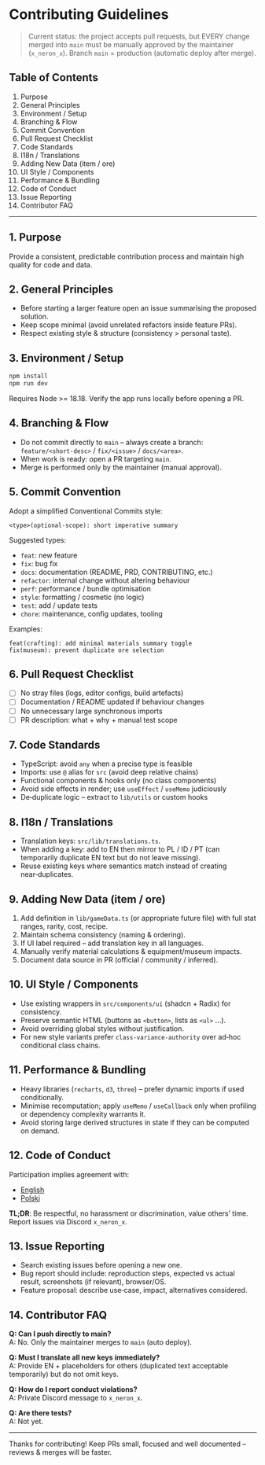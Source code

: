 # Contributing Guidelines

> Current status: the project accepts pull requests, but EVERY change merged into `main` must be manually approved by the maintainer (`x_neron_x`). Branch `main` = production (automatic deploy after merge).

## Table of Contents
1. Purpose
2. General Principles
3. Environment / Setup
4. Branching & Flow
5. Commit Convention
6. Pull Request Checklist
7. Code Standards
8. I18n / Translations
9. Adding New Data (item / ore)
10. UI Style / Components
11. Performance & Bundling
12. Code of Conduct
13. Issue Reporting
14. Contributor FAQ

---
## 1. Purpose
Provide a consistent, predictable contribution process and maintain high quality for code and data.

## 2. General Principles
- Before starting a larger feature open an issue summarising the proposed solution.
- Keep scope minimal (avoid unrelated refactors inside feature PRs).
- Respect existing style & structure (consistency > personal taste).

## 3. Environment / Setup
```powershell
npm install
npm run dev
```
Requires Node >= 18.18. Verify the app runs locally before opening a PR.

## 4. Branching & Flow
- Do not commit directly to `main` – always create a branch: `feature/<short-desc>` / `fix/<issue>` / `docs/<area>`.
- When work is ready: open a PR targeting `main`.
- Merge is performed only by the maintainer (manual approval).

## 5. Commit Convention
Adopt a simplified Conventional Commits style:
```
<type>(optional-scope): short imperative summary
```
Suggested types:
- `feat`: new feature
- `fix`: bug fix
- `docs`: documentation (README, PRD, CONTRIBUTING, etc.)
- `refactor`: internal change without altering behaviour
- `perf`: performance / bundle optimisation
- `style`: formatting / cosmetic (no logic)
- `test`: add / update tests
- `chore`: maintenance, config updates, tooling

Examples:
```
feat(crafting): add minimal materials summary toggle
fix(museum): prevent duplicate ore selection
```

## 6. Pull Request Checklist
- [ ] No stray files (logs, editor configs, build artefacts)
- [ ] Documentation / README updated if behaviour changes
- [ ] No unnecessary large synchronous imports
- [ ] PR description: what + why + manual test scope

## 7. Code Standards
- TypeScript: avoid `any` when a precise type is feasible
- Imports: use `@` alias for `src` (avoid deep relative chains)
- Functional components & hooks only (no class components)
- Avoid side effects in render; use `useEffect` / `useMemo` judiciously
- De‑duplicate logic – extract to `lib/utils` or custom hooks

## 8. I18n / Translations
- Translation keys: `src/lib/translations.ts`.
- When adding a key: add to EN then mirror to PL / ID / PT (can temporarily duplicate EN text but do not leave missing).
- Reuse existing keys where semantics match instead of creating near‑duplicates.

## 9. Adding New Data (item / ore)
1. Add definition in `lib/gameData.ts` (or appropriate future file) with full stat ranges, rarity, cost, recipe.
2. Maintain schema consistency (naming & ordering).
3. If UI label required – add translation key in all languages.
4. Manually verify material calculations & equipment/museum impacts.
5. Document data source in PR (official / community / inferred).

## 10. UI Style / Components
- Use existing wrappers in `src/components/ui` (shadcn + Radix) for consistency.
- Preserve semantic HTML (buttons as `<button>`, lists as `<ul>` ...).
- Avoid overriding global styles without justification.
- For new style variants prefer `class-variance-authority` over ad‑hoc conditional class chains.

## 11. Performance & Bundling
- Heavy libraries (`recharts`, `d3`, `three`) – prefer dynamic imports if used conditionally.
- Minimise recomputation; apply `useMemo` / `useCallback` only when profiling or dependency complexity warrants it.
- Avoid storing large derived structures in state if they can be computed on demand.

## 12. Code of Conduct
Participation implies agreement with:
- [English](./CODE_OF_CONDUCT.md)
- [Polski](./CODE_OF_CONDUCT.pl.md)

**TL;DR**: Be respectful, no harassment or discrimination, value others’ time. Report issues via Discord `x_neron_x`.

## 13. Issue Reporting
- Search existing issues before opening a new one.
- Bug report should include: reproduction steps, expected vs actual result, screenshots (if relevant), browser/OS.
- Feature proposal: describe use‑case, impact, alternatives considered.

## 14. Contributor FAQ
**Q: Can I push directly to main?**  
A: No. Only the maintainer merges to `main` (auto deploy).

**Q: Must I translate all new keys immediately?**  
A: Provide EN + placeholders for others (duplicated text acceptable temporarily) but do not omit keys.

**Q: How do I report conduct violations?**  
A: Private Discord message to `x_neron_x`.

**Q: Are there tests?**  
A: Not yet.

---
Thanks for contributing! Keep PRs small, focused and well documented – reviews & merges will be faster.
